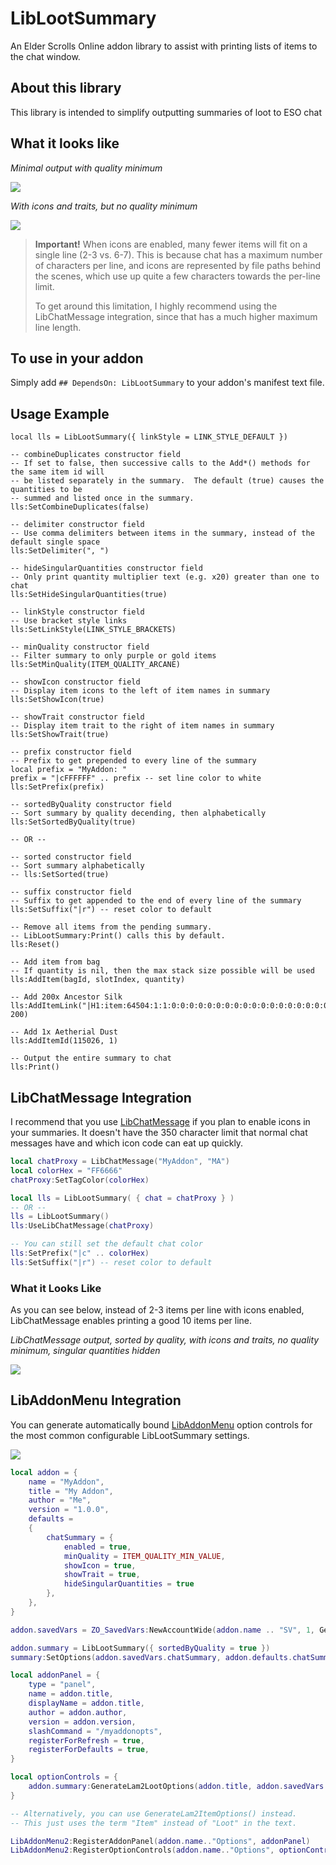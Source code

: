 # LibLootSummary
An Elder Scrolls Online addon library to assist with printing lists of items to the chat window.

## About this library

This library is intended to simplify outputting summaries of loot to ESO chat

## What it looks like

*Minimal output with quality minimum*

![](https://i.imgur.com/yXTQWDo.png)

*With icons and traits, but no quality minimum*

![](https://i.imgur.com/2T74WDi.png)

> **Important!**
> When icons are enabled, many fewer items will fit on a single line (2-3 vs. 6-7). 
> This is because chat has a maximum number of characters per line, and icons are represented by file paths behind the scenes, which use up quite a few characters towards the per-line limit.
>
> To get around this limitation, I highly recommend using the LibChatMessage integration, since that has a much higher maximum line length.

## To use in your addon
Simply add `## DependsOn: LibLootSummary` to your addon's manifest text file.

## Usage Example

```
local lls = LibLootSummary({ linkStyle = LINK_STYLE_DEFAULT })

-- combineDuplicates constructor field
-- If set to false, then successive calls to the Add*() methods for the same item id will
-- be listed separately in the summary.  The default (true) causes the quantities to be
-- summed and listed once in the summary.
lls:SetCombineDuplicates(false)

-- delimiter constructor field
-- Use comma delimiters between items in the summary, instead of the default single space
lls:SetDelimiter(", ")

-- hideSingularQuantities constructor field
-- Only print quantity multiplier text (e.g. x20) greater than one to chat
lls:SetHideSingularQuantities(true)

-- linkStyle constructor field
-- Use bracket style links
lls:SetLinkStyle(LINK_STYLE_BRACKETS)

-- minQuality constructor field
-- Filter summary to only purple or gold items
lls:SetMinQuality(ITEM_QUALITY_ARCANE)

-- showIcon constructor field
-- Display item icons to the left of item names in summary
lls:SetShowIcon(true)

-- showTrait constructor field
-- Display item trait to the right of item names in summary
lls:SetShowTrait(true)

-- prefix constructor field
-- Prefix to get prepended to every line of the summary
local prefix = "MyAddon: "
prefix = "|cFFFFFF" .. prefix -- set line color to white
lls:SetPrefix(prefix)

-- sortedByQuality constructor field
-- Sort summary by quality decending, then alphabetically
lls:SetSortedByQuality(true)

-- OR --

-- sorted constructor field
-- Sort summary alphabetically
-- lls:SetSorted(true)

-- suffix constructor field
-- Suffix to get appended to the end of every line of the summary
lls:SetSuffix("|r") -- reset color to default

-- Remove all items from the pending summary.
-- LibLootSummary:Print() calls this by default.
lls:Reset()

-- Add item from bag
-- If quantity is nil, then the max stack size possible will be used
lls:AddItem(bagId, slotIndex, quantity)

-- Add 200x Ancestor Silk
lls:AddItemLink("|H1:item:64504:1:1:0:0:0:0:0:0:0:0:0:0:0:0:0:0:0:0:0:0|h|h", 200)

-- Add 1x Aetherial Dust
lls:AddItemId(115026, 1)

-- Output the entire summary to chat
lls:Print()
```

## LibChatMessage Integration

I recommend that you use [LibChatMessage](https://www.esoui.com/downloads/info2382-LibChatMessage.html) if you plan to enable icons in your summaries.  It doesn't have the 350 character limit that normal chat messages have and which icon code can eat up quickly.

```lua
local chatProxy = LibChatMessage("MyAddon", "MA")
local colorHex = "FF6666"
chatProxy:SetTagColor(colorHex)

local lls = LibLootSummary( { chat = chatProxy } )
-- OR --
lls = LibLootSummary()
lls:UseLibChatMessage(chatProxy)

-- You can still set the default chat color
lls:SetPrefix("|c" .. colorHex)
lls:SetSuffix("|r") -- reset color to default
```

### What it Looks Like

As you can see below, instead of 2-3 items per line with icons enabled, LibChatMessage enables printing a good 10 items per line.

*LibChatMessage output, sorted by quality, with icons and traits, no quality minimum, singular quantities hidden*

![](https://i.imgur.com/oPK0jpt.png)

## LibAddonMenu Integration

You can generate automatically bound [LibAddonMenu](https://www.esoui.com/downloads/info7-LibAddonMenu.html) option controls for the most common configurable LibLootSummary settings.

![](https://i.imgur.com/psQJlBb.png)

```lua
local addon = {
    name = "MyAddon",
    title = "My Addon",
    author = "Me",
    version = "1.0.0",
    defaults = 
    {
        chatSummary = {
            enabled = true,
            minQuality = ITEM_QUALITY_MIN_VALUE,
            showIcon = true,
            showTrait = true,
            hideSingularQuantities = true
        },
    },
}

addon.savedVars = ZO_SavedVars:NewAccountWide(addon.name .. "SV", 1, GetWorldName(), addon.defaults)

addon.summary = LibLootSummary({ sortedByQuality = true })
summary:SetOptions(addon.savedVars.chatSummary, addon.defaults.chatSummary)

local addonPanel = {
    type = "panel",
    name = addon.title,
    displayName = addon.title,
    author = addon.author,
    version = addon.version,
    slashCommand = "/myaddonopts",
    registerForRefresh = true,
    registerForDefaults = true,
}

local optionControls = {
    addon.summary:GenerateLam2LootOptions(addon.title, addon.savedVars.chatSummary, addon.defaults.chatSummary),
}

-- Alternatively, you can use GenerateLam2ItemOptions() instead.
-- This just uses the term "Item" instead of "Loot" in the text.

LibAddonMenu2:RegisterAddonPanel(addon.name.."Options", addonPanel)
LibAddonMenu2:RegisterOptionControls(addon.name.."Options", optionControls)
```

